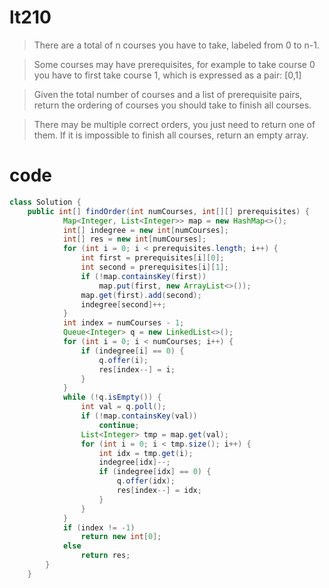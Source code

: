 # lt210
> There are a total of n courses you have to take, labeled from 0 to n-1.

> Some courses may have prerequisites, for example to take course 0 you have to first take course 1, which is expressed as a pair: [0,1]

> Given the total number of courses and a list of prerequisite pairs, return the ordering of courses you should take to finish all courses.

> There may be multiple correct orders, you just need to return one of them. If it is impossible to finish all courses, return an empty array.

# code
```java
class Solution {
    public int[] findOrder(int numCourses, int[][] prerequisites) {
            Map<Integer, List<Integer>> map = new HashMap<>();
            int[] indegree = new int[numCourses];
            int[] res = new int[numCourses];
            for (int i = 0; i < prerequisites.length; i++) {
                int first = prerequisites[i][0];
                int second = prerequisites[i][1];
                if (!map.containsKey(first))
                    map.put(first, new ArrayList<>());
                map.get(first).add(second);
                indegree[second]++;
            }
            int index = numCourses - 1;
            Queue<Integer> q = new LinkedList<>();
            for (int i = 0; i < numCourses; i++) {
                if (indegree[i] == 0) {
                    q.offer(i);
                    res[index--] = i;
                }
            }
            while (!q.isEmpty()) {
                int val = q.poll();
                if (!map.containsKey(val))
                    continue;
                List<Integer> tmp = map.get(val);
                for (int i = 0; i < tmp.size(); i++) {
                    int idx = tmp.get(i);
                    indegree[idx]--;
                    if (indegree[idx] == 0) {
                        q.offer(idx);
                        res[index--] = idx;
                    }
                }
            }
            if (index != -1)
                return new int[0];
            else
                return res;
        }
    }

```